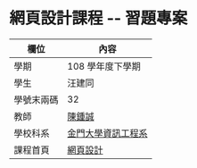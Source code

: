 # 網頁設計課程 -- 習題專案

欄位 | 內容
-----|--------
學期 | 108 學年度下學期
學生 | 汪建同
學號末兩碼 | 32
教師 | [陳鍾誠](https://misavo.com/blog/%E9%99%B3%E9%8D%BE%E8%AA%A0)
學校科系 | [金門大學資訊工程系](https://www.nqu.edu.tw/educsie/index.php)
課程首頁 | [網頁設計](https://misavo.com/blog/%E9%99%B3%E9%8D%BE%E8%AA%A0/%E8%AA%B2%E7%A8%8B/%E7%B6%B2%E9%A0%81%E8%A8%AD%E8%A8%88)
